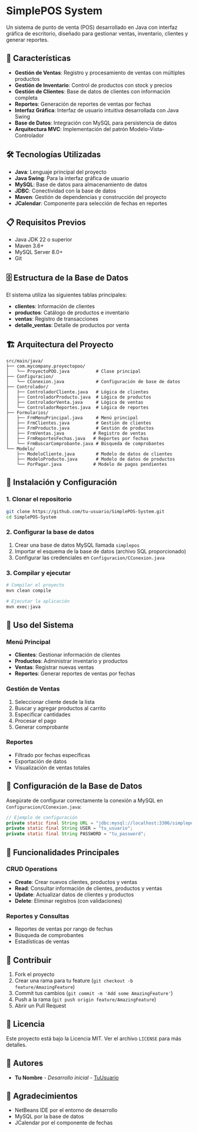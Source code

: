 # SimplePOS System

Un sistema de punto de venta (POS) desarrollado en Java con interfaz gráfica de escritorio, diseñado para gestionar ventas, inventario, clientes y generar reportes.

## 🚀 Características

- **Gestión de Ventas**: Registro y procesamiento de ventas con múltiples productos
- **Gestión de Inventario**: Control de productos con stock y precios
- **Gestión de Clientes**: Base de datos de clientes con información completa
- **Reportes**: Generación de reportes de ventas por fechas
- **Interfaz Gráfica**: Interfaz de usuario intuitiva desarrollada con Java Swing
- **Base de Datos**: Integración con MySQL para persistencia de datos
- **Arquitectura MVC**: Implementación del patrón Modelo-Vista-Controlador

## 🛠️ Tecnologías Utilizadas

- **Java**: Lenguaje principal del proyecto
- **Java Swing**: Para la interfaz gráfica de usuario
- **MySQL**: Base de datos para almacenamiento de datos
- **JDBC**: Conectividad con la base de datos
- **Maven**: Gestión de dependencias y construcción del proyecto
- **JCalendar**: Componente para selección de fechas en reportes

## 📋 Requisitos Previos

- Java JDK 22 o superior
- Maven 3.6+
- MySQL Server 8.0+
- Git

## 🗄️ Estructura de la Base de Datos

El sistema utiliza las siguientes tablas principales:
- **clientes**: Información de clientes
- **productos**: Catálogo de productos e inventario
- **ventas**: Registro de transacciones
- **detalle_ventas**: Detalle de productos por venta

## 🏗️ Arquitectura del Proyecto

```
src/main/java/
├── com.mycompany.proyectopoo/
│   └── ProyectoPOO.java          # Clase principal
├── Configuracion/
│   └── CConexion.java            # Configuración de base de datos
├── Controlador/
│   ├── ControladorCliente.java   # Lógica de clientes
│   ├── ControladorProducto.java  # Lógica de productos
│   ├── ControladorVenta.java     # Lógica de ventas
│   └── ControladorReportes.java  # Lógica de reportes
├── Formularios/
│   ├── FrmMenuPrincipal.java     # Menú principal
│   ├── FrmClientes.java          # Gestión de clientes
│   ├── FrmProducto.java          # Gestión de productos
│   ├── FrmVentas.java           # Registro de ventas
│   ├── FrmReportesFechas.java   # Reportes por fechas
│   └── FrmBuscarComprobante.java # Búsqueda de comprobantes
└── Modelo/
    ├── ModeloCliente.java        # Modelo de datos de clientes
    ├── ModeloProducto.java       # Modelo de datos de productos
    └── PorPagar.java            # Modelo de pagos pendientes
```

## 🚀 Instalación y Configuración

### 1. Clonar el repositorio
```bash
git clone https://github.com/tu-usuario/SimplePOS-System.git
cd SimplePOS-System
```

### 2. Configurar la base de datos
1. Crear una base de datos MySQL llamada `simplepos`
2. Importar el esquema de la base de datos (archivo SQL proporcionado)
3. Configurar las credenciales en `Configuracion/CConexion.java`

### 3. Compilar y ejecutar
```bash
# Compilar el proyecto
mvn clean compile

# Ejecutar la aplicación
mvn exec:java
```

## 📖 Uso del Sistema

### Menú Principal
- **Clientes**: Gestionar información de clientes
- **Productos**: Administrar inventario y productos
- **Ventas**: Registrar nuevas ventas
- **Reportes**: Generar reportes de ventas por fechas

### Gestión de Ventas
1. Seleccionar cliente desde la lista
2. Buscar y agregar productos al carrito
3. Especificar cantidades
4. Procesar el pago
5. Generar comprobante

### Reportes
- Filtrado por fechas específicas
- Exportación de datos
- Visualización de ventas totales

## 🔧 Configuración de la Base de Datos

Asegúrate de configurar correctamente la conexión a MySQL en `Configuracion/CConexion.java`:

```java
// Ejemplo de configuración
private static final String URL = "jdbc:mysql://localhost:3306/simplepos";
private static final String USER = "tu_usuario";
private static final String PASSWORD = "tu_password";
```

## 📝 Funcionalidades Principales

### CRUD Operations
- **Create**: Crear nuevos clientes, productos y ventas
- **Read**: Consultar información de clientes, productos y ventas
- **Update**: Actualizar datos de clientes y productos
- **Delete**: Eliminar registros (con validaciones)

### Reportes y Consultas
- Reportes de ventas por rango de fechas
- Búsqueda de comprobantes
- Estadísticas de ventas

## 🤝 Contribuir

1. Fork el proyecto
2. Crear una rama para tu feature (`git checkout -b feature/AmazingFeature`)
3. Commit tus cambios (`git commit -m 'Add some AmazingFeature'`)
4. Push a la rama (`git push origin feature/AmazingFeature`)
5. Abrir un Pull Request

## 📄 Licencia

Este proyecto está bajo la Licencia MIT. Ver el archivo `LICENSE` para más detalles.

## 👥 Autores

- **Tu Nombre** - *Desarrollo inicial* - [TuUsuario](https://github.com/TuUsuario)

## 🙏 Agradecimientos

- NetBeans IDE por el entorno de desarrollo
- MySQL por la base de datos
- JCalendar por el componente de fechas 